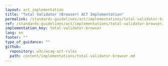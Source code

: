 ```yaml
---
layout: act_implementation
title: "Total Validator (Browser) ACT Implementation"
permalink: /standards-guidelines/act/implementations/total-validator-browser/
ref: /standards-guidelines/act/implementations/total-validator-browser/
implementation_key: total-validator-browser
lang: en
footer: ""
type_of_guidance: ""
github:
  repository: w3c/wcag-act-rules
  path: content/implementations/total-validator-browser.md
---
```

